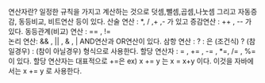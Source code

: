 연산자란? 일정한 규칙을 가지고 계산하는 것으로 덧셈,뺄셈,곱셈,나눗셈 그리고 자동증감, 동등비교, 비트연산 등이 있다.
산술 연산 : *, / ,+ ,- 가 있고
증감연산 : ++   ,  -- 가 있다.
동등관계(비교) 연산 : == , !=  
논리 연산: && , || , & , |  AND연산과 OR연산이 있다.
삼항 연산 :  ? :  은 (조건식) ? (참일경우) : (참이 아닐경우) 형식으로 사용한다.
할당 연산자 :  = , += , -= , *=, /= , %= 이 있다.
할당 연산자는 대표적으로 +=은 ex)  x += y 는  x = x+y 이다. 이것을
자바에서는 x += y 로 사용한다. 
